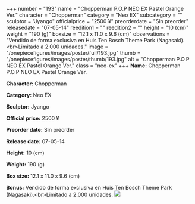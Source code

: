 +++
number = "193"
name = "Chopperman P.O.P NEO EX Pastel Orange Ver."
character = "Chopperman"
category = "Neo EX"
subcategory = ""
sculptor = "Jyango"
officialprice = "2500 ¥"
preorderdate = "Sin preorder"
releasedate = "07-05-14"
reedition1 = ""
reedition2 = ""
height = "10 (cm)"
weight = "190 (g)"
boxsize = "12.1 x 11.0 x 9.6 (cm)"
observations = "Vendido de forma exclusiva en Huis Ten Bosch Theme Park (Nagasaki).&lt;br&gt;Limitado a 2.000 unidades."
image = "/onepiecefigures/images/poster/full/193.jpg"
thumb = "/onepiecefigures/images/poster/thumb/193.jpg"
alt = "Chopperman P.O.P NEO EX Pastel Orange Ver."
class = "neo-ex"
+++
**Name:** Chopperman P.O.P NEO EX Pastel Orange Ver.

**Character:** Chopperman

**Category:** Neo EX 

**Sculptor:** Jyango

**Official price:** 2500 ¥

**Preorder date:** Sin preorder

**Release date:** 07-05-14

**Height:** 10 (cm)

**Weight:** 190 (g)

**Box size:** 12.1 x 11.0 x 9.6 (cm)

**Bonus:** Vendido de forma exclusiva en Huis Ten Bosch Theme Park (Nagasaki).&lt;br&gt;Limitado a 2.000 unidades.
<img src="/onepiecefigures/images/poster/thumb/193.jpg">